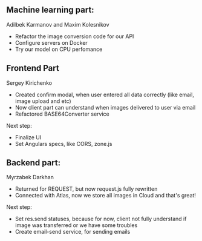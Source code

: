 ## Machine learning part:
Adilbek Karmanov and Maxim Kolesnikov
- Refactor the image conversion code for our API
- Configure servers on Docker
- Try our model on CPU perfomance


## Frontend Part
Sergey Kirichenko
- Created confirm modal, when user entered all data correctly (like email, image upload and etc)
- Now client part can understand when images delivered to user via email
- Refactored BASE64Converter service

Next step:
- Finalize UI
- Set Angulars specs, like CORS, zone.js

## Backend part:
Myrzabek Darkhan
- Returned for REQUEST, but now request.js fully rewritten
- Connected with Atlas, now we store all images in Cloud and that's great!

Next step:
- Set res.send statuses, because for now, client not fully understand if image was transferred or we have some troubles
- Create email-send service, for sending emails
